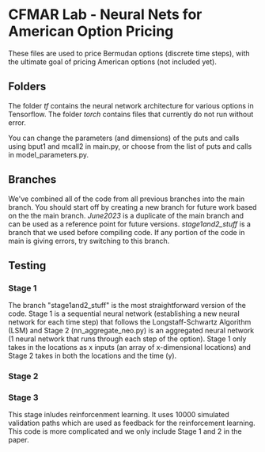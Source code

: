 # CFMAR Lab - Neural Nets for American Option Pricing

These files are used to price Bermudan options (discrete time steps), with the ultimate goal of pricing American options (not included yet).

## Folders
The folder *tf* contains the neural network architecture for various options in Tensorflow. The folder *torch* contains files that currently do not run without error. 

You can change the parameters (and dimensions) of the puts and calls using bput1 and mcall2 in main.py, or choose from the list of puts and calls in model_parameters.py.
## Branches
We've combined all of the code from all previous branches into the main branch. You should start off by creating a new branch for future work based on the the main branch. *June2023* is a duplicate of the main branch and can be used as a reference point for future versions. *stage1and2_stuff* is a branch that we used before compiling code. If any portion of the code in main is giving errors, try switching to this branch. 


## Testing


### Stage 1
The branch "stage1and2_stuff" is the most straightforward version of the code. Stage 1 is a sequential neural network (establishing a new neural network for each time step) that follows the Longstaff-Schwartz Algorithm (LSM) and Stage 2 (nn_aggregate_neo.py) is an aggregated neural network (1 neural network that runs through each step of the option). Stage 1 only takes in the locations as x inputs (an array of x-dimensional locations) and Stage 2 takes in both the locations and the time (y).


### Stage 2


### Stage 3
This stage inludes reinforcenment learning. It uses 10000 simulated validation paths which are used as feedback for the reinforcement learning. This code is more complicated and we only include Stage 1 and 2 in the paper.






